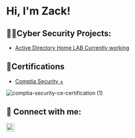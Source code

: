 <h1>Hi, I'm Zack!


<h2>👨‍💻Cyber Security Projects:</h2>

- [Active Directory Home LAB Currently working](https://github.com/SGTBolduc/LABURL)
    
<H2>📄Certifications</H2>

- [Comptia Security +](https://www.credly.com/badges/5ae82c90-8be4-4f7f-80bb-69a536ba61d5/public_url)

 ![comptia-security-ce-certification (1)](https://github.com/SGTBolduc/SGTBolduc/assets/174336018/3108e599-6eb5-470f-8007-1d3a81149665)



<h2> 🤳 Connect with me:</h2>


[<img align="left" alt="zackbolduc | LinkedIn" width="22px" src="https://cdn.jsdelivr.net/npm/simple-icons@v3/icons/linkedin.svg" />][linkedin]

[linkedin]: https://linkedin.com/in/zackbolduc117

<!--
**SGTBolduc/SGTBolduc** is a ✨ _special_ ✨ repository because its `README.md` (this file) appears on your GitHub profile.

Here are some ideas to get you started:

- 🔭 I’m currently working on ...
- 🌱 I’m currently learning ...
- 👯 I’m looking to collaborate on ...
- 🤔 I’m looking for help with ...
- 💬 Ask me about ...
- 📫 How to reach me: ...
- 😄 Pronouns: ...
- ⚡ Fun fact: ...
-->
